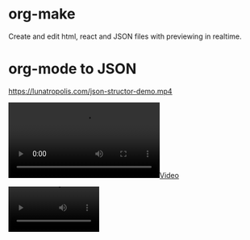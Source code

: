 # org-make
Create and edit html, react and JSON files with previewing in realtime.  

# org-mode to JSON

https://lunatropolis.com/json-structor-demo.mp4

[![](https://lunatropolis.com/json-structor-demo.mp4)](https://lunatropolis.com/json-structor-demo.mp4)


<video src="https://lunatropolis.com/json-structor-demo.mp4" width=180/>
